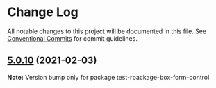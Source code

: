 # Change Log

All notable changes to this project will be documented in this file.
See [Conventional Commits](https://conventionalcommits.org) for commit guidelines.

## [5.0.10](https://github.com/reme3d2y/test-rpackage-box/compare/test-rpackage-box-form-control@5.0.9...test-rpackage-box-form-control@5.0.10) (2021-02-03)

**Note:** Version bump only for package test-rpackage-box-form-control

